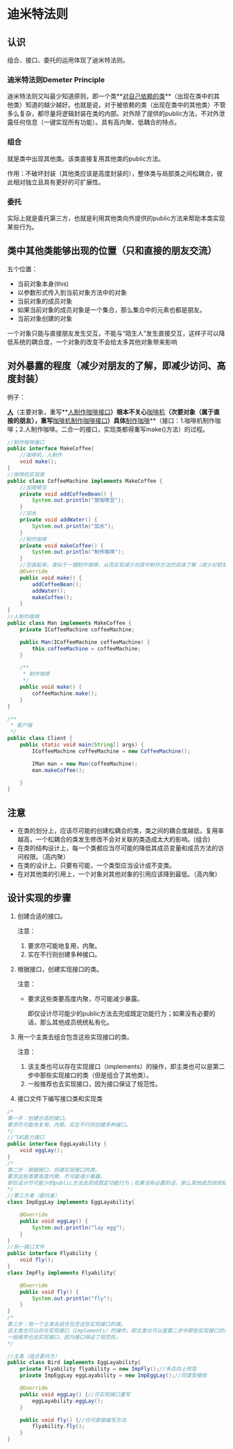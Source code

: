 # 迪米特法则

## 认识

组合、接口、委托的运用体现了迪米特法则。

### 迪米特法则Demeter Principle

迪米特法则又叫最少知道原则，即一个类**<u>对自己依赖的类</u>**（出现在类中的其他类）知道的越少越好。也就是说，对于被依赖的类（出现在类中的其他类）不管多么复杂，都尽量将逻辑封装在类的内部。对外除了提供的public方法，不对外泄露任何信息（一键实现所有功能）。具有高内聚、低耦合的特点。

### 组合

就是类中出现其他类。该类直接复用其他类的public方法。

作用：不破坏封装（其他类应该是高度封装的），整体类与局部类之间松耦合，彼此相对独立且具有更好的可扩展性。

### 委托

实际上就是委托第三方，也就是利用其他类向外提供的public方法来帮助本类实现某些行为。

## 类中其他类能够出现的位置（只和直接的朋友交流）

五个位置：

- 当前对象本身(this)
- 以参数形式传入到当前对象方法中的对象
- 当前对象的成员对象
- 如果当前对象的成员对象是一个集合，那么集合中的元素也都是朋友。
- 当前对象创建的对象

一个对象只能与直接朋友发生交互，不能与“陌生人”发生直接交互，这样子可以降低系统的耦合度，一个对象的改变不会给太多其他对象带来影响

## 对外暴露的程度（减少对朋友的了解，即减少访问、高度封装）

例子：

**<u>人</u>**（主要对象，重写**<u>人制作咖啡接口</u>**）根本不关心**<u>咖啡机</u>**（次要对象（属于直接的朋友），重写**<u>咖啡机制作咖啡接口</u>**）具体**<u>制作咖啡</u>**（接口：1.咖啡机制作咖啡；2.人制作咖啡。二合一的接口，实现类都得重写make()方法）的过程。

~~~java
//制作咖啡接口
public interface MakeCoffee{
    //咖啡机、人制作
    void make();
}
//咖啡机实现类
public class CoffeeMachine implements MakeCoffee {
    //加咖啡豆
    private void addCoffeeBean() {
        System.out.println("放咖啡豆");
    }
    //加水
    private void addWater() {
        System.out.println("加水");
    }
    //制作咖啡
    private void makeCoffee() {
        System.out.println("制作咖啡");
    }
    //包装起来，类似于一键制作咖啡，从而实现减少对其中制作方法的具体了解（减少对朋友的了解）
    @Override
    public void make() {
        addCoffeeBean();
        addWater();
        makeCoffee();
    }
}
//人制作咖啡
public class Man implements MakeCoffee {
    private ICoffeeMachine coffeeMachine;

    public Man(ICoffeeMachine coffeeMachine) {
        this.coffeeMachine = coffeeMachine;
    }

    /**
     * 制作咖啡
     */
    public void make() {
        coffeeMachine.make();
    }
}

/**
 * 客户端
 */
public class Client {
    public static void main(String[] args) {
        ICoffeeMachine coffeeMachine = new CoffeeMachine();

        IMan man = new Man(coffeeMachine);
        man.makeCoffee();

    }
}
~~~



## 注意

- 在类的划分上，应该尽可能的创建松耦合的类，类之间的耦合度越低，复用率越高，一个松耦合的类发生修改不会对关联的类造成太大的影响。(组合)
- 在类的结构设计上，每一个类都应当尽可能的降低其成员变量和成员方法的访问权限。（高内聚）
- 在类的设计上，只要有可能，一个类型应当设计成不变类。
- 在对其他类的引用上，一个对象对其他对象的引用应该降到最低。（高内聚）



## 设计实现的步骤

1. 创建合适的接口。

    注意：

    1. 要求尽可能地复用，内聚。
    2. 实在不行则创建多种接口。

2. 根据接口，创建实现接口的类。

    注意：

    - 要求这些类要高度内聚，尽可能减少暴露。

        即仅设计尽可能少的public方法去完成既定功能行为；如果没有必要的话，那么其他成员统统私有化。

3. 用一个主类去组合包含这些实现接口的类。

    注意：

    1. 该主类也可以存在实现接口（implements）的操作，即主类也可以是第二步中那些实现接口的类（但是组合了其他类）。
    2. 一般推荐也去实现接口，因为接口保证了规范性。

4. 接口文件下编写接口类和实现类

~~~java
/*
第一步：创建合适的接口。
要求尽可能地复用，内聚。实在不行则创建多种接口。
*/
//飞机能力接口
public interface EggLayability {
    void eggLay();
}
/*
第二步：根据接口，创建实现接口的类。
要求这些类要高度内聚，尽可能减少暴露。
即仅设计尽可能少的public方法去完成既定功能行为；如果没有必要的话，那么其他成员统统私有化。
*/
//第三方者（委托者）
class ImpEggLay implements EggLayability{

    @Override
    public void eggLay() {
        System.out.println("lay egg");
    }
}
//另一接口文件
public interface Flyability {
    void fly();
}
class ImpFly implements Flyability{

    @Override
    public void fly() {
        System.out.println("fly");
    }
}
/*
第三步：用一个主类去组合包含这些实现接口的类。
该主类也可以存在实现接口（implements）的操作，即主类也可以是第二步中那些实现接口的类（但是组合了其他类）。
一般推荐也去实现接口，因为接口保证了规范性。
*/

//主类（组合委托方）
public class Bird implements EggLayability{
    private Flyability flyability = new ImpFly();//多态向上转型
    private ImpEggLay eggLayability = new ImpEggLay();//同类型接收

    @Override
    public void eggLay() {//可实现接口重写
        eggLayability.eggLay();
    }

    public void fly() {//也可直接编写方法
        flyability.fly();
    }
}
~~~

